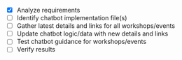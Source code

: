 - [x] Analyze requirements
- [ ] Identify chatbot implementation file(s)
- [ ] Gather latest details and links for all workshops/events
- [ ] Update chatbot logic/data with new details and links
- [ ] Test chatbot guidance for workshops/events
- [ ] Verify results
